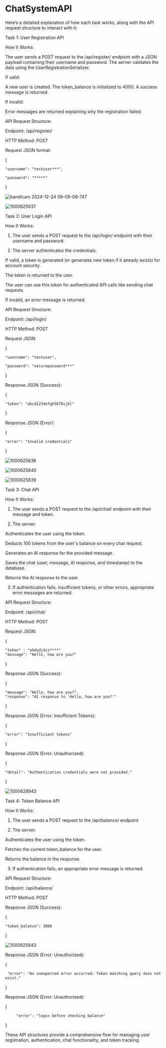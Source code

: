 # ChatSystemAPI

Here’s a detailed explanation of how each task works, along with the API request structure to interact with it:

Task 1: User Registration API

How It Works:

The user sends a POST request to the /api/register/ endpoint with a JSON payload containing their username and password.
The server validates the data using the UserRegistrationSerializer.

If valid:

A new user is created.
The token_balance is initialized to 4000.
A success message is returned.

If invalid:

Error messages are returned explaining why the registration failed.

API Request Structure:

Endpoint: /api/register/

HTTP Method:
POST

Request JSON format:

{

    "username": "testuser***",

    "password": "*****"
}


![bandicam 2024-12-24 09-09-08-747](https://github.com/user-attachments/assets/3a732b34-d80a-41e6-8bc6-79fb2144150b)

![1000625637](https://github.com/user-attachments/assets/1a800b2c-a4e5-464e-876c-617434f699ef)




Task 2: User Login API

How It Works:

1. The user sends a POST request to the /api/login/ endpoint with their username and password.


2. The server authenticates the credentials:

If valid, a token is generated (or generates new token if it already exists) for account security.

The token is returned to the user.

The user can use this token for authenticated API calls like sending chat requests.

If invalid, an error message is returned.


API Request Structure:

Endpoint: /api/login/

HTTP Method: POST

Request JSON:

{

    "username": "testuser",

    "password": "securepassword***"
}

Response JSON (Success):

{

    "token": "abcd1234efgh5678ijkl"
}

Response JSON (Error):

{

    "error": "Invalid credentials"
}


![1000625638](https://github.com/user-attachments/assets/6730a143-622c-49f9-aad1-e353cb2ab406)

![1000625640](https://github.com/user-attachments/assets/84624732-8fa6-499f-9272-53fcb407a3ac)


![1000625639](https://github.com/user-attachments/assets/40561bc5-b0fd-4fc8-bb85-3a9e8b8b96af)


Task 3: Chat API

How It Works:

1. The user sends a POST request to the /api/chat/ endpoint with their message and token.


2. The server:

Authenticates the user using the token.

Deducts 100 tokens from the user's balance on every chat request.

Generates an AI response for the provided message.

Saves the chat (user, message, AI response, and timestamp) to the database.

Returns the AI response to the user.


3. If authentication fails, insufficient tokens, or other errors, appropriate error messages are returned.



API Request Structure:

Endpoint: /api/chat/

HTTP Method: POST

Request JSON:

{

    "token" : "ahdudjdis****"
    "message": "Hello, how are you?"
}

Response JSON (Success):

{

    "message": "Hello, how are you?",
    "response": "AI response to 'Hello, how are you?'"
}

Response JSON (Error: Insufficient Tokens):

{

    "error": "Insufficient tokens"
}

Response JSON (Error: Unauthorized):

{

    "detail": "Authentication credentials were not provided."
}


![1000628943](https://github.com/user-attachments/assets/98d5664f-fd40-4b24-a642-992080f553bd)


Task 4: Token Balance API

How It Works:

1. The user sends a POST request to the /api/balance/ endpoint


2. The server:

Authenticates the user using the token.

Fetches the current token_balance for the user.

Returns the balance in the response.



3. If authentication fails, an appropriate error message is returned.



API Request Structure:

Endpoint:
/api/balance/

HTTP Method:
POST

Response JSON (Success):

{

    "token_balance": 3800
}


![1000625643](https://github.com/user-attachments/assets/a51aecf3-f4d4-42c0-868a-624eb4dfe087)


Response JSON (Error: Unauthorized):

{

     "error": "An unexpected error occurred: Token matching query does not exist."
}

Response JSON (Error: Unauthorized):

{

         "error": "login before checking balance"
}

These API structures provide a comprehensive flow for managing user registration, authentication, chat functionality, and token tracking.

